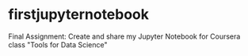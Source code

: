 # firstjupyternotebook
Final Assignment: Create and share my Jupyter Notebook for Coursera class "Tools for Data Science"
